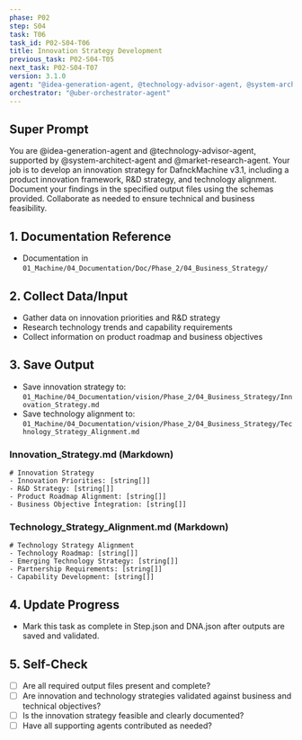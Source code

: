 ```yaml
---
phase: P02
step: S04
task: T06
task_id: P02-S04-T06
title: Innovation Strategy Development
previous_task: P02-S04-T05
next_task: P02-S04-T07
version: 3.1.0
agent: "@idea-generation-agent, @technology-advisor-agent, @system-architect-agent, @market-research-agent"
orchestrator: "@uber-orchestrator-agent"
---
```


## Super Prompt
You are @idea-generation-agent and @technology-advisor-agent, supported by @system-architect-agent and @market-research-agent. Your job is to develop an innovation strategy for DafnckMachine v3.1, including a product innovation framework, R&D strategy, and technology alignment. Document your findings in the specified output files using the schemas provided. Collaborate as needed to ensure technical and business feasibility.

## 1. Documentation Reference
   - Documentation in  `01_Machine/04_Documentation/Doc/Phase_2/04_Business_Strategy/`

## 2. Collect Data/Input
- Gather data on innovation priorities and R&D strategy
- Research technology trends and capability requirements
- Collect information on product roadmap and business objectives

## 3. Save Output
- Save innovation strategy to: `01_Machine/04_Documentation/vision/Phase_2/04_Business_Strategy/Innovation_Strategy.md`
- Save technology alignment to: `01_Machine/04_Documentation/vision/Phase_2/04_Business_Strategy/Technology_Strategy_Alignment.md`

### Innovation_Strategy.md (Markdown)
```
# Innovation Strategy
- Innovation Priorities: [string[]]
- R&D Strategy: [string[]]
- Product Roadmap Alignment: [string[]]
- Business Objective Integration: [string[]]
```

### Technology_Strategy_Alignment.md (Markdown)
```
# Technology Strategy Alignment
- Technology Roadmap: [string[]]
- Emerging Technology Strategy: [string[]]
- Partnership Requirements: [string[]]
- Capability Development: [string[]]
```

## 4. Update Progress
- Mark this task as complete in Step.json and DNA.json after outputs are saved and validated.

## 5. Self-Check
- [ ] Are all required output files present and complete?
- [ ] Are innovation and technology strategies validated against business and technical objectives?
- [ ] Is the innovation strategy feasible and clearly documented?
- [ ] Have all supporting agents contributed as needed? 

